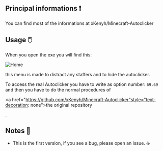 ## Principal informations ❗
<p>You can find most of the informations at <a href="https://github.com/xKenyh/Minecraft-Autoclicker"style="text-decoration: none">xKenyh/Minecraft-Autoclicker</a></p>
  
## Usage 🖱️
When you open the exe you will find this:

<img src="https://github.com/uranxo07/Minecraft-Autoclicker-To-Bypassing-MATB/blob/main/Images/home.png" alt="Home">

this menu is made to distract any staffers and to hide the autoclicker.

To access the real Autoclicker you have to write as option number: ``` 69.69 ``` and then you have to do the normal procedures of <p><a href="https://github.com/xKenyh/Minecraft-Autoclicker"style="text-decoration: none">the original repository</a></p>.
  
## Notes 📝
* This is the first version, if you see a bug, please open an issue. ☕ 

